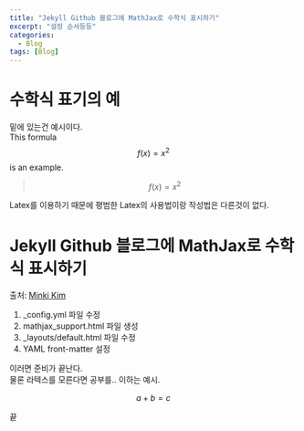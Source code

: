 ```yaml
---
title: "Jekyll Github 블로그에 MathJax로 수학식 표시하기"  
excerpt: "설정 순서등등"  
categories:
  - Blog
tags: [Blog]
---
```

# 수학식 표기의 예

밑에 있는건 예시이다.  
This formula $$ f(x) = x^2 $$ is an example.  
> $$ f(x) = x^2 $$

Latex를 이용하기 때문에 평범한 Latex의 사용법이랑 작성법은 다른것이 없다.

# Jekyll Github 블로그에 MathJax로 수학식 표시하기

출처: [Minki Kim](https://mkkim85.github.io/blog-apply-mathjax-to-jekyll-and-github-pages/)

1. _config.yml 파일 수정  
2.	mathjax_support.html 파일 생성  
3.	_layouts/default.html 파일 수정  
4.	YAML front-matter 설정

이러면 준비가 끝난다.  
물론 라텍스를 모른다면 공부를.. 이하는 예시.

$$ a + b = c $$

끝
